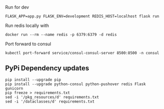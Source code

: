 Run for dev

    FLASK_APP=app.py FLASK_ENV=development REDIS_HOST=localhost flask run

Run redis locally with

    docker run --rm --name redis -p 6379:6379 -d redis
    
Port forward to consul

    kubectl port-forward service/consul-consul-server 8500:8500 -n consul

## PyPi Dependency updates

    pip install --upgrade pip
    pip install --upgrade python-consul python-pushover redis Flask gunicorn
    pip freeze > requirements.txt
    sed -i '/pkg_resources/d' requirements.txt
    sed -i '/dataclasses/d' requirements.txt
